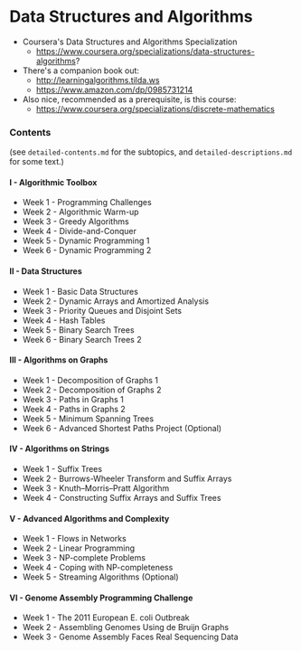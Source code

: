 # Data Structures and Algorithms

- Coursera's Data Structures and Algorithms Specialization
  - https://www.coursera.org/specializations/data-structures-algorithms?
- There's a companion book out:
  - http://learningalgorithms.tilda.ws
  - https://www.amazon.com/dp/0985731214
- Also nice, recommended as a prerequisite, is this course:
  - https://www.coursera.org/specializations/discrete-mathematics

### Contents

(see `detailed-contents.md` for the subtopics, and `detailed-descriptions.md`
for some text.)

#### I - Algorithmic Toolbox

- Week 1 - Programming Challenges
- Week 2 - Algorithmic Warm-up
- Week 3 - Greedy Algorithms
- Week 4 - Divide-and-Conquer
- Week 5 - Dynamic Programming 1
- Week 6 - Dynamic Programming 2

#### II - Data Structures

- Week 1 - Basic Data Structures
- Week 2 - Dynamic Arrays and Amortized Analysis
- Week 3 - Priority Queues and Disjoint Sets
- Week 4 - Hash Tables
- Week 5 - Binary Search Trees
- Week 6 - Binary Search Trees 2

#### III - Algorithms on Graphs

- Week 1 - Decomposition of Graphs 1
- Week 2 - Decomposition of Graphs 2
- Week 3 - Paths in Graphs 1
- Week 4 - Paths in Graphs 2
- Week 5 - Minimum Spanning Trees
- Week 6 - Advanced Shortest Paths Project (Optional)

#### IV - Algorithms on Strings

- Week 1 - Suffix Trees
- Week 2 - Burrows-Wheeler Transform and Suffix Arrays
- Week 3 - Knuth–Morris–Pratt Algorithm
- Week 4 - Constructing Suffix Arrays and Suffix Trees

#### V - Advanced Algorithms and Complexity

- Week 1 - Flows in Networks
- Week 2 - Linear Programming
- Week 3 - NP-complete Problems
- Week 4 - Coping with NP-completeness
- Week 5 - Streaming Algorithms (Optional)

#### VI - Genome Assembly Programming Challenge

- Week 1 - The 2011 European E. coli Outbreak
- Week 2 - Assembling Genomes Using de Bruijn Graphs
- Week 3 - Genome Assembly Faces Real Sequencing Data

